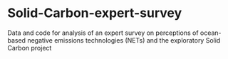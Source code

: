 # Solid-Carbon-expert-survey
Data and code for analysis of an expert survey on perceptions of ocean-based negative emissions technologies (NETs) and the exploratory Solid Carbon project
